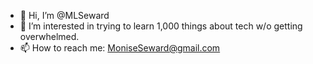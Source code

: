 - 👋 Hi, I’m @MLSeward
- 👀 I’m interested in trying to learn 1,000 things about tech w/o getting overwhelmed.
- 📫 How to reach me: MoniseSeward@gmail.com

<!---
MLSeward/MLSeward is a ✨ special ✨ repository because its `README.md` (this file) appears on your GitHub profile.
You can click the Preview link to take a look at your changes.
--->
